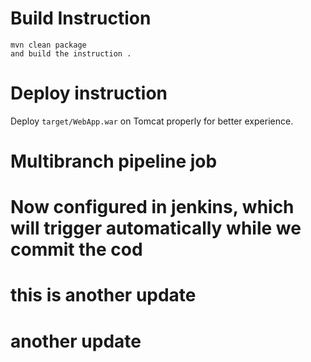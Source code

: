 

# Build Instruction


```
mvn clean package
and build the instruction .
```

# Deploy instruction

Deploy ```target/WebApp.war``` on Tomcat properly for better experience.
# Multibranch pipeline job
# Now configured in jenkins, which will trigger automatically while we commit the cod
# this is another update
# another update
